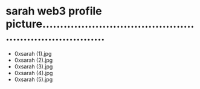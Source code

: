# sarah web3 profile picture.......................................................................
- 0xsarah (1).jpg
- 0xsarah (2).jpg
- 0xsarah (3).jpg
- 0xsarah (4).jpg
- 0xsarah (5).jpg
